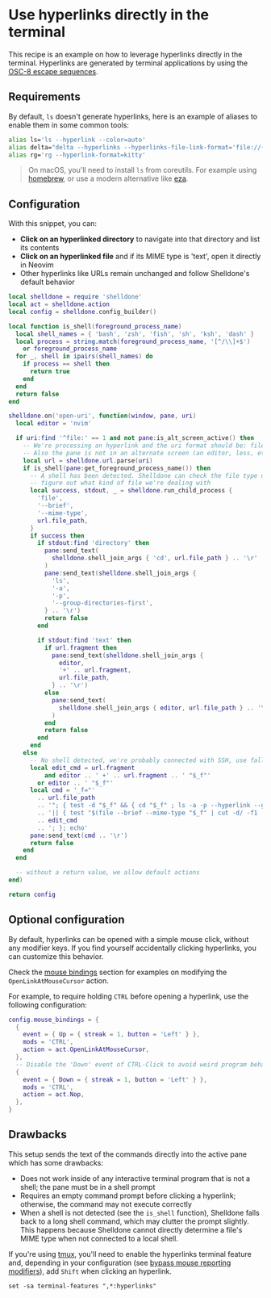 # Use hyperlinks directly in the terminal

This recipe is an example on how to leverage hyperlinks directly in the terminal.
Hyperlinks are generated by terminal applications by using the [OSC-8 escape sequences](https://gist.github.com/egmontkob/eb114294efbcd5adb1944c9f3cb5feda).

## Requirements

By default, `ls` doesn't generate hyperlinks, here is an example of aliases to enable them in some common tools:

```sh
alias ls='ls --hyperlink --color=auto'
alias delta="delta --hyperlinks --hyperlinks-file-link-format='file://{path}#{line}'"
alias rg='rg --hyperlink-format=kitty'
```

> On macOS, you'll need to install `ls` from coreutils. For example using [homebrew](https://formulae.brew.sh/formula/coreutils),
> or use a modern alternative like [eza](https://github.com/eza-community/eza).

## Configuration

With this snippet, you can:

- **Click on an hyperlinked directory** to navigate into that directory and list its contents
- **Click on an hyperlinked file** and if its MIME type is 'text', open it directly in Neovim
- Other hyperlinks like URLs remain unchanged and follow Shelldone's default behavior

```lua
local shelldone = require 'shelldone'
local act = shelldone.action
local config = shelldone.config_builder()

local function is_shell(foreground_process_name)
  local shell_names = { 'bash', 'zsh', 'fish', 'sh', 'ksh', 'dash' }
  local process = string.match(foreground_process_name, '[^/\\]+$')
    or foreground_process_name
  for _, shell in ipairs(shell_names) do
    if process == shell then
      return true
    end
  end
  return false
end

shelldone.on('open-uri', function(window, pane, uri)
  local editor = 'nvim'

  if uri:find '^file:' == 1 and not pane:is_alt_screen_active() then
    -- We're processing an hyperlink and the uri format should be: file://[HOSTNAME]/PATH[#linenr]
    -- Also the pane is not in an alternate screen (an editor, less, etc)
    local url = shelldone.url.parse(uri)
    if is_shell(pane:get_foreground_process_name()) then
      -- A shell has been detected. Shelldone can check the file type directly
      -- figure out what kind of file we're dealing with
      local success, stdout, _ = shelldone.run_child_process {
        'file',
        '--brief',
        '--mime-type',
        url.file_path,
      }
      if success then
        if stdout:find 'directory' then
          pane:send_text(
            shelldone.shell_join_args { 'cd', url.file_path } .. '\r'
          )
          pane:send_text(shelldone.shell_join_args {
            'ls',
            '-a',
            '-p',
            '--group-directories-first',
          } .. '\r')
          return false
        end

        if stdout:find 'text' then
          if url.fragment then
            pane:send_text(shelldone.shell_join_args {
              editor,
              '+' .. url.fragment,
              url.file_path,
            } .. '\r')
          else
            pane:send_text(
              shelldone.shell_join_args { editor, url.file_path } .. '\r'
            )
          end
          return false
        end
      end
    else
      -- No shell detected, we're probably connected with SSH, use fallback command
      local edit_cmd = url.fragment
          and editor .. ' +' .. url.fragment .. ' "$_f"'
        or editor .. ' "$_f"'
      local cmd = '_f="'
        .. url.file_path
        .. '"; { test -d "$_f" && { cd "$_f" ; ls -a -p --hyperlink --group-directories-first; }; } '
        .. '|| { test "$(file --brief --mime-type "$_f" | cut -d/ -f1 || true)" = "text" && '
        .. edit_cmd
        .. '; }; echo'
      pane:send_text(cmd .. '\r')
      return false
    end
  end

  -- without a return value, we allow default actions
end)

return config
```

## Optional configuration

By default, hyperlinks can be opened with a simple mouse click, without any modifier keys. If you find yourself accidentally clicking hyperlinks, you can customize this behavior.

Check the [mouse bindings](../config/mouse.md) section for examples on modifying the `OpenLinkAtMouseCursor` action.

For example, to require holding `CTRL` before opening a hyperlink, use the following configuration:

```lua
config.mouse_bindings = {
  {
    event = { Up = { streak = 1, button = 'Left' } },
    mods = 'CTRL',
    action = act.OpenLinkAtMouseCursor,
  },
  -- Disable the 'Down' event of CTRL-Click to avoid weird program behaviors
  {
    event = { Down = { streak = 1, button = 'Left' } },
    mods = 'CTRL',
    action = act.Nop,
  },
}
```

## Drawbacks

This setup sends the text of the commands directly into the active pane which has some drawbacks:

- Does not work inside of any interactive terminal program that is not a shell; the pane must be in a shell prompt
- Requires an empty command prompt before clicking a hyperlink; otherwise, the command may not execute correctly
- When a shell is not detected (see the `is_shell` function), Shelldone falls back to a long shell command, which may clutter the prompt slightly. This happens because Shelldone cannot directly determine a file's MIME type when not connected to a local shell.

If you're using [tmux](https://github.com/tmux/tmux), you'll need to enable the
hyperlinks terminal feature and, depending in your configuration
(see [bypass mouse reporting modifiers](../config/lua/config/bypass_mouse_reporting_modifiers.md)), add `Shift` when clicking an hyperlink.

```tmux
set -sa terminal-features ",*:hyperlinks"
```
